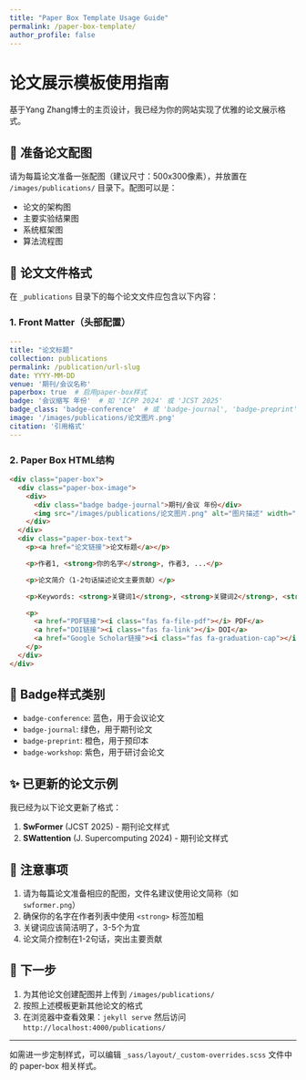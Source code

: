 ```yaml
---
title: "Paper Box Template Usage Guide"
permalink: /paper-box-template/
author_profile: false
---
```


# 论文展示模板使用指南

基于Yang Zhang博士的主页设计，我已经为你的网站实现了优雅的论文展示格式。

## 📸 准备论文配图

请为每篇论文准备一张配图（建议尺寸：500x300像素），并放置在 `/images/publications/` 目录下。配图可以是：
- 论文的架构图
- 主要实验结果图
- 系统框架图
- 算法流程图

## 📝 论文文件格式

在 `_publications` 目录下的每个论文文件应包含以下内容：

### 1. Front Matter（头部配置）

```yaml
---
title: "论文标题"
collection: publications
permalink: /publication/url-slug
date: YYYY-MM-DD
venue: '期刊/会议名称'
paperbox: true  # 启用paper-box样式
badge: '会议缩写 年份'  # 如 'ICPP 2024' 或 'JCST 2025'
badge_class: 'badge-conference'  # 或 'badge-journal', 'badge-preprint', 'badge-workshop'
image: '/images/publications/论文图片.png'
citation: '引用格式'
---
```

### 2. Paper Box HTML结构

```html
<div class="paper-box">
  <div class="paper-box-image">
    <div>
      <div class="badge badge-journal">期刊/会议 年份</div>
      <img src="/images/publications/论文图片.png" alt="图片描述" width="100%">
    </div>
  </div>
  <div class="paper-box-text">
    <p><a href="论文链接">论文标题</a></p>

    <p>作者1, <strong>你的名字</strong>, 作者3, ...</p>

    <p>论文简介（1-2句话描述论文主要贡献）</p>

    <p>Keywords: <strong>关键词1</strong>, <strong>关键词2</strong>, <strong>关键词3</strong></p>

    <p>
      <a href="PDF链接"><i class="fas fa-file-pdf"></i> PDF</a>
      <a href="DOI链接"><i class="fas fa-link"></i> DOI</a>
      <a href="Google Scholar链接"><i class="fas fa-graduation-cap"></i> Google Scholar</a>
    </p>
  </div>
</div>
```

## 🎨 Badge样式类别

- `badge-conference`: 蓝色，用于会议论文
- `badge-journal`: 绿色，用于期刊论文
- `badge-preprint`: 橙色，用于预印本
- `badge-workshop`: 紫色，用于研讨会论文

## ✨ 已更新的论文示例

我已经为以下论文更新了格式：
1. **SwFormer** (JCST 2025) - 期刊论文样式
2. **SWattention** (J. Supercomputing 2024) - 期刊论文样式

## 📌 注意事项

1. 请为每篇论文准备相应的配图，文件名建议使用论文简称（如 `swformer.png`）
2. 确保你的名字在作者列表中使用 `<strong>` 标签加粗
3. 关键词应该简洁明了，3-5个为宜
4. 论文简介控制在1-2句话，突出主要贡献

## 🚀 下一步

1. 为其他论文创建配图并上传到 `/images/publications/`
2. 按照上述模板更新其他论文的格式
3. 在浏览器中查看效果：`jekyll serve` 然后访问 `http://localhost:4000/publications/`

---

如需进一步定制样式，可以编辑 `_sass/layout/_custom-overrides.scss` 文件中的 paper-box 相关样式。